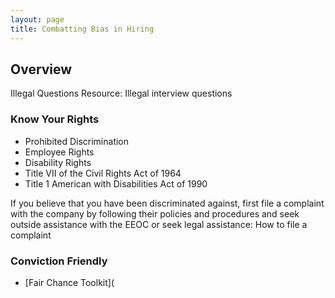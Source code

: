 ```yaml
---
layout: page
title: Combatting Bias in Hiring
---
```


## Overview

Illegal Questions Resource:
Illegal interview questions

### Know Your Rights

* Prohibited Discrimination 
* Employee Rights
* Disability Rights
* Title VII of the Civil Rights Act of 1964
* Title 1 American with Disabilities Act of 1990

If you believe that you have been discriminated against, first file a complaint with the company by following their policies and procedures and seek outside assistance with the EEOC or seek legal assistance: How to file a complaint

### Conviction Friendly

* [Fair Chance Toolkit](
